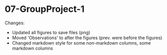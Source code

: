 # 07-GroupProject-1

Changes:
* Updated all figures to save files (png)
* Moved 'Observations' to after the figures (prev. were before the figures)
* Changed markdown style for some non-markdown columns, some markdown columns
